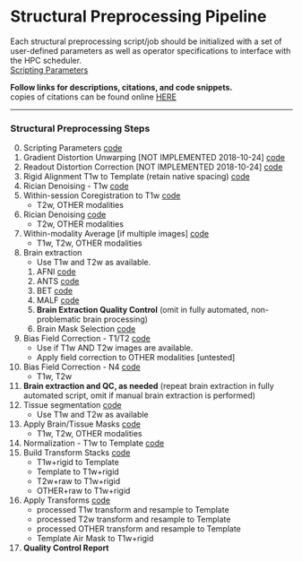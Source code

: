# Structural Preprocessing Pipeline

Each structural preprocessing script/job should be initialized with a set of user-defined parameters as well as operator specifications to interface with the HPC scheduler.  
[Scripting Parameters](https://github.com/TKoscik/nimg_core/blob/master/pipelines/structural_preprocessing/scripting_parameters.md)

**Follow links for descriptions, citations, and code snippets.**  
copies of citations can be found online [HERE](https://paperpile.com/shared/5aInqX)  

***

### Structural Preprocessing Steps
0. Scripting Parameters [code](https://github.com/TKoscik/nimg_core/blob/master/pipelines/structural_preprocessing/scripting_parameters.md)  
1. Gradient Distortion Unwarping [NOT IMPLEMENTED 2018-10-24] [code](https://github.com/TKoscik/nimg_core/blob/master/pipelines/structural_preprocessing/gradient_distortion_unwarping.md)  
2. Readout Distortion Correction [NOT IMPLEMENTED 2018-10-24] [code](https://github.com/TKoscik/nimg_core/blob/master/pipelines/structural_preprocessing/readout_distortion_correction.md)  
3. Rigid Alignment T1w to Template (retain native spacing) [code](https://github.com/TKoscik/nimg_core/blob/master/pipelines/structural_preprocessing/rigid_alignment.md)  
4. Rician Denoising - T1w [code](https://github.com/TKoscik/nimg_core/blob/master/pipelines/structural_preprocessing/denoising.md)  
5. Within-session Coregistration to T1w [code](https://github.com/TKoscik/nimg_core/blob/master/pipelines/structural_preprocessing/within_session_multimodal_registration.md)  
   - T2w, OTHER modalities  
6. Rician Denoising [code](https://github.com/TKoscik/nimg_core/blob/master/pipelines/structural_preprocessing/denoising.md)  
   - T2w, OTHER modalities    
7. Within-modality Average [if multiple images] [code](https://github.com/TKoscik/nimg_core/blob/master/pipelines/structural_preprocessing/within_modality_average.md)  
   - T1w, T2w, OTHER modalities    
8. Brain extraction  
   - Use T1w and T2w as available.  
   1. AFNI [code](https://github.com/TKoscik/nimg_core/blob/master/pipelines/structural_preprocessing/brain_extraction_AFNI.md)  
   2. ANTS [code](https://github.com/TKoscik/nimg_core/blob/master/pipelines/structural_preprocessing/brain_extraction_ANTS.md)  
   3. BET [code](https://github.com/TKoscik/nimg_core/blob/master/pipelines/structural_preprocessing/brain_extraction_BET.md)  
   4. MALF [code](https://github.com/TKoscik/nimg_core/blob/master/pipelines/structural_preprocessing/brain_extraction_MALF.md)  
   5. __Brain Extraction Quality Control__ (omit in fully automated, non-problematic brain processing)    
   6. Brain Mask Selection [code](https://github.com/TKoscik/nimg_core/blob/master/pipelines/structural_preprocessing/brain_extraction_selection.md)    
9. Bias Field Correction - T1/T2 [code](https://github.com/TKoscik/nimg_core/blob/master/pipelines/structural_preprocessing/bias_field_correction_T1T2.md)  
   - Use if T1w AND T2w images are available.  
   - Apply field correction to OTHER modalities [untested]  
10. Bias Field Correction - N4 [code](https://github.com/TKoscik/nimg_core/blob/master/pipelines/structural_preprocessing/bias_field_correction_N4.md)  
    - T1w, T2w    
11. __Brain extraction and QC, as needed__ (repeat brain extraction in fully automated script, omit if manual brain extraction is performed)  
12. Tissue segmentation [code](https://github.com/TKoscik/nimg_core/blob/master/pipelines/structural_preprocessing/tissue_segmentation.md)  
    - Use T1w and T2w as available  
13. Apply Brain/Tissue Masks [code](https://github.com/TKoscik/nimg_core/blob/master/pipelines/structural_preprocessing/apply_masks.md)  
    - T1w, T2w, OTHER modalities  
14. Normalization - T1w to Template [code](https://github.com/TKoscik/nimg_core/blob/master/pipelines/structural_preprocessing/normalization_to_template_space.md)  
15. Build Transform Stacks [code](https://github.com/TKoscik/nimg_core/blob/master/pipelines/structural_preprocessing/build_xfm_stack.md)  
    - T1w+rigid to Template  
    - Template to T1w+rigid  
    - T2w+raw to T1w+rigid  
    - OTHER+raw to T1w+rigid  
16. Apply Transforms [code](https://github.com/TKoscik/nimg_core/blob/master/pipelines/structural_preprocessing/apply_xfm.md)  
    - processed T1w transform and resample to Template  
    - processed T2w transform and resample to Template  
    - processed OTHER transform and resample to Template    
    - Template Air Mask to T1w+rigid  
17. __Quality Control Report__  
